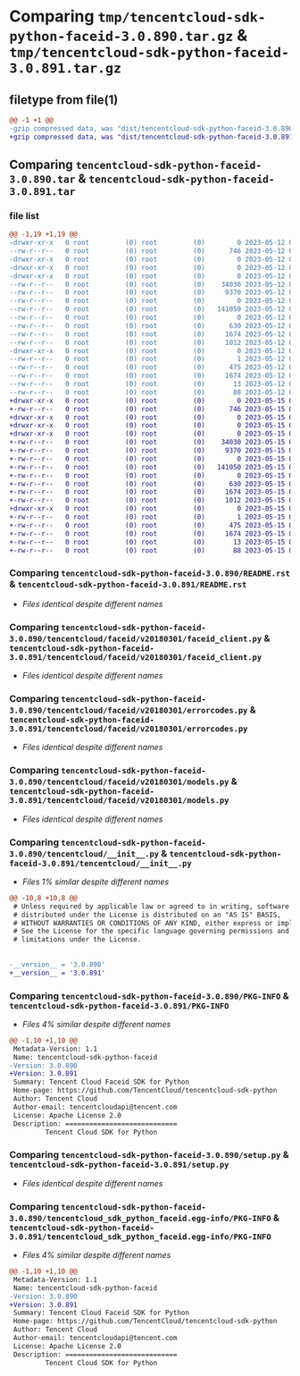 # Comparing `tmp/tencentcloud-sdk-python-faceid-3.0.890.tar.gz` & `tmp/tencentcloud-sdk-python-faceid-3.0.891.tar.gz`

## filetype from file(1)

```diff
@@ -1 +1 @@
-gzip compressed data, was "dist/tencentcloud-sdk-python-faceid-3.0.890.tar", last modified: Fri May 12 02:14:06 2023, max compression
+gzip compressed data, was "dist/tencentcloud-sdk-python-faceid-3.0.891.tar", last modified: Mon May 15 03:28:10 2023, max compression
```

## Comparing `tencentcloud-sdk-python-faceid-3.0.890.tar` & `tencentcloud-sdk-python-faceid-3.0.891.tar`

### file list

```diff
@@ -1,19 +1,19 @@
-drwxr-xr-x   0 root         (0) root         (0)        0 2023-05-12 02:14:06.000000 tencentcloud-sdk-python-faceid-3.0.890/
--rw-r--r--   0 root         (0) root         (0)      746 2023-05-12 02:14:06.000000 tencentcloud-sdk-python-faceid-3.0.890/README.rst
-drwxr-xr-x   0 root         (0) root         (0)        0 2023-05-12 02:14:06.000000 tencentcloud-sdk-python-faceid-3.0.890/tencentcloud/
-drwxr-xr-x   0 root         (0) root         (0)        0 2023-05-12 02:14:06.000000 tencentcloud-sdk-python-faceid-3.0.890/tencentcloud/faceid/
-drwxr-xr-x   0 root         (0) root         (0)        0 2023-05-12 02:14:06.000000 tencentcloud-sdk-python-faceid-3.0.890/tencentcloud/faceid/v20180301/
--rw-r--r--   0 root         (0) root         (0)    34030 2023-05-12 02:14:06.000000 tencentcloud-sdk-python-faceid-3.0.890/tencentcloud/faceid/v20180301/faceid_client.py
--rw-r--r--   0 root         (0) root         (0)     9370 2023-05-12 02:14:06.000000 tencentcloud-sdk-python-faceid-3.0.890/tencentcloud/faceid/v20180301/errorcodes.py
--rw-r--r--   0 root         (0) root         (0)        0 2023-05-12 02:14:06.000000 tencentcloud-sdk-python-faceid-3.0.890/tencentcloud/faceid/v20180301/__init__.py
--rw-r--r--   0 root         (0) root         (0)   141050 2023-05-12 02:14:06.000000 tencentcloud-sdk-python-faceid-3.0.890/tencentcloud/faceid/v20180301/models.py
--rw-r--r--   0 root         (0) root         (0)        0 2023-05-12 02:14:06.000000 tencentcloud-sdk-python-faceid-3.0.890/tencentcloud/faceid/__init__.py
--rw-r--r--   0 root         (0) root         (0)      630 2023-05-12 02:14:06.000000 tencentcloud-sdk-python-faceid-3.0.890/tencentcloud/__init__.py
--rw-r--r--   0 root         (0) root         (0)     1674 2023-05-12 02:14:06.000000 tencentcloud-sdk-python-faceid-3.0.890/PKG-INFO
--rw-r--r--   0 root         (0) root         (0)     1012 2023-05-12 02:14:06.000000 tencentcloud-sdk-python-faceid-3.0.890/setup.py
-drwxr-xr-x   0 root         (0) root         (0)        0 2023-05-12 02:14:06.000000 tencentcloud-sdk-python-faceid-3.0.890/tencentcloud_sdk_python_faceid.egg-info/
--rw-r--r--   0 root         (0) root         (0)        1 2023-05-12 02:14:06.000000 tencentcloud-sdk-python-faceid-3.0.890/tencentcloud_sdk_python_faceid.egg-info/dependency_links.txt
--rw-r--r--   0 root         (0) root         (0)      475 2023-05-12 02:14:06.000000 tencentcloud-sdk-python-faceid-3.0.890/tencentcloud_sdk_python_faceid.egg-info/SOURCES.txt
--rw-r--r--   0 root         (0) root         (0)     1674 2023-05-12 02:14:06.000000 tencentcloud-sdk-python-faceid-3.0.890/tencentcloud_sdk_python_faceid.egg-info/PKG-INFO
--rw-r--r--   0 root         (0) root         (0)       13 2023-05-12 02:14:06.000000 tencentcloud-sdk-python-faceid-3.0.890/tencentcloud_sdk_python_faceid.egg-info/top_level.txt
--rw-r--r--   0 root         (0) root         (0)       88 2023-05-12 02:14:06.000000 tencentcloud-sdk-python-faceid-3.0.890/setup.cfg
+drwxr-xr-x   0 root         (0) root         (0)        0 2023-05-15 03:28:10.000000 tencentcloud-sdk-python-faceid-3.0.891/
+-rw-r--r--   0 root         (0) root         (0)      746 2023-05-15 03:28:10.000000 tencentcloud-sdk-python-faceid-3.0.891/README.rst
+drwxr-xr-x   0 root         (0) root         (0)        0 2023-05-15 03:28:10.000000 tencentcloud-sdk-python-faceid-3.0.891/tencentcloud/
+drwxr-xr-x   0 root         (0) root         (0)        0 2023-05-15 03:28:10.000000 tencentcloud-sdk-python-faceid-3.0.891/tencentcloud/faceid/
+drwxr-xr-x   0 root         (0) root         (0)        0 2023-05-15 03:28:10.000000 tencentcloud-sdk-python-faceid-3.0.891/tencentcloud/faceid/v20180301/
+-rw-r--r--   0 root         (0) root         (0)    34030 2023-05-15 03:28:10.000000 tencentcloud-sdk-python-faceid-3.0.891/tencentcloud/faceid/v20180301/faceid_client.py
+-rw-r--r--   0 root         (0) root         (0)     9370 2023-05-15 03:28:10.000000 tencentcloud-sdk-python-faceid-3.0.891/tencentcloud/faceid/v20180301/errorcodes.py
+-rw-r--r--   0 root         (0) root         (0)        0 2023-05-15 03:28:10.000000 tencentcloud-sdk-python-faceid-3.0.891/tencentcloud/faceid/v20180301/__init__.py
+-rw-r--r--   0 root         (0) root         (0)   141050 2023-05-15 03:28:10.000000 tencentcloud-sdk-python-faceid-3.0.891/tencentcloud/faceid/v20180301/models.py
+-rw-r--r--   0 root         (0) root         (0)        0 2023-05-15 03:28:10.000000 tencentcloud-sdk-python-faceid-3.0.891/tencentcloud/faceid/__init__.py
+-rw-r--r--   0 root         (0) root         (0)      630 2023-05-15 03:28:10.000000 tencentcloud-sdk-python-faceid-3.0.891/tencentcloud/__init__.py
+-rw-r--r--   0 root         (0) root         (0)     1674 2023-05-15 03:28:10.000000 tencentcloud-sdk-python-faceid-3.0.891/PKG-INFO
+-rw-r--r--   0 root         (0) root         (0)     1012 2023-05-15 03:28:10.000000 tencentcloud-sdk-python-faceid-3.0.891/setup.py
+drwxr-xr-x   0 root         (0) root         (0)        0 2023-05-15 03:28:10.000000 tencentcloud-sdk-python-faceid-3.0.891/tencentcloud_sdk_python_faceid.egg-info/
+-rw-r--r--   0 root         (0) root         (0)        1 2023-05-15 03:28:10.000000 tencentcloud-sdk-python-faceid-3.0.891/tencentcloud_sdk_python_faceid.egg-info/dependency_links.txt
+-rw-r--r--   0 root         (0) root         (0)      475 2023-05-15 03:28:10.000000 tencentcloud-sdk-python-faceid-3.0.891/tencentcloud_sdk_python_faceid.egg-info/SOURCES.txt
+-rw-r--r--   0 root         (0) root         (0)     1674 2023-05-15 03:28:10.000000 tencentcloud-sdk-python-faceid-3.0.891/tencentcloud_sdk_python_faceid.egg-info/PKG-INFO
+-rw-r--r--   0 root         (0) root         (0)       13 2023-05-15 03:28:10.000000 tencentcloud-sdk-python-faceid-3.0.891/tencentcloud_sdk_python_faceid.egg-info/top_level.txt
+-rw-r--r--   0 root         (0) root         (0)       88 2023-05-15 03:28:10.000000 tencentcloud-sdk-python-faceid-3.0.891/setup.cfg
```

### Comparing `tencentcloud-sdk-python-faceid-3.0.890/README.rst` & `tencentcloud-sdk-python-faceid-3.0.891/README.rst`

 * *Files identical despite different names*

### Comparing `tencentcloud-sdk-python-faceid-3.0.890/tencentcloud/faceid/v20180301/faceid_client.py` & `tencentcloud-sdk-python-faceid-3.0.891/tencentcloud/faceid/v20180301/faceid_client.py`

 * *Files identical despite different names*

### Comparing `tencentcloud-sdk-python-faceid-3.0.890/tencentcloud/faceid/v20180301/errorcodes.py` & `tencentcloud-sdk-python-faceid-3.0.891/tencentcloud/faceid/v20180301/errorcodes.py`

 * *Files identical despite different names*

### Comparing `tencentcloud-sdk-python-faceid-3.0.890/tencentcloud/faceid/v20180301/models.py` & `tencentcloud-sdk-python-faceid-3.0.891/tencentcloud/faceid/v20180301/models.py`

 * *Files identical despite different names*

### Comparing `tencentcloud-sdk-python-faceid-3.0.890/tencentcloud/__init__.py` & `tencentcloud-sdk-python-faceid-3.0.891/tencentcloud/__init__.py`

 * *Files 1% similar despite different names*

```diff
@@ -10,8 +10,8 @@
 # Unless required by applicable law or agreed to in writing, software
 # distributed under the License is distributed on an "AS IS" BASIS,
 # WITHOUT WARRANTIES OR CONDITIONS OF ANY KIND, either express or implied.
 # See the License for the specific language governing permissions and
 # limitations under the License.
 
 
-__version__ = '3.0.890'
+__version__ = '3.0.891'
```

### Comparing `tencentcloud-sdk-python-faceid-3.0.890/PKG-INFO` & `tencentcloud-sdk-python-faceid-3.0.891/PKG-INFO`

 * *Files 4% similar despite different names*

```diff
@@ -1,10 +1,10 @@
 Metadata-Version: 1.1
 Name: tencentcloud-sdk-python-faceid
-Version: 3.0.890
+Version: 3.0.891
 Summary: Tencent Cloud Faceid SDK for Python
 Home-page: https://github.com/TencentCloud/tencentcloud-sdk-python
 Author: Tencent Cloud
 Author-email: tencentcloudapi@tencent.com
 License: Apache License 2.0
 Description: ============================
         Tencent Cloud SDK for Python
```

### Comparing `tencentcloud-sdk-python-faceid-3.0.890/setup.py` & `tencentcloud-sdk-python-faceid-3.0.891/setup.py`

 * *Files identical despite different names*

### Comparing `tencentcloud-sdk-python-faceid-3.0.890/tencentcloud_sdk_python_faceid.egg-info/PKG-INFO` & `tencentcloud-sdk-python-faceid-3.0.891/tencentcloud_sdk_python_faceid.egg-info/PKG-INFO`

 * *Files 4% similar despite different names*

```diff
@@ -1,10 +1,10 @@
 Metadata-Version: 1.1
 Name: tencentcloud-sdk-python-faceid
-Version: 3.0.890
+Version: 3.0.891
 Summary: Tencent Cloud Faceid SDK for Python
 Home-page: https://github.com/TencentCloud/tencentcloud-sdk-python
 Author: Tencent Cloud
 Author-email: tencentcloudapi@tencent.com
 License: Apache License 2.0
 Description: ============================
         Tencent Cloud SDK for Python
```

